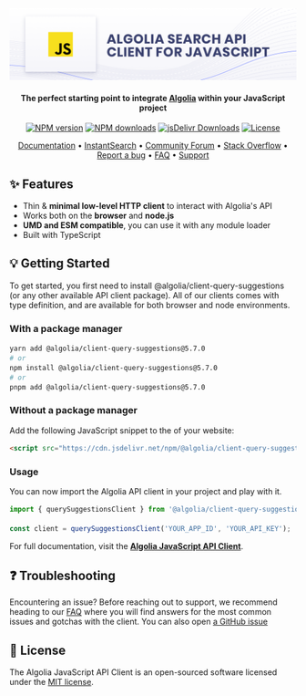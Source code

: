 <p align="center">
  <a href="https://www.algolia.com">
    <img alt="Algolia for JavaScript" src="https://raw.githubusercontent.com/algolia/algoliasearch-client-common/master/banners/javascript.png" >
  </a>

  <h4 align="center">The perfect starting point to integrate <a href="https://algolia.com" target="_blank">Algolia</a> within your JavaScript project</h4>

  <p align="center">
    <a href="https://npmjs.org/package/@algolia/client-query-suggestions"><img src="https://img.shields.io/npm/v/@algolia/client-query-suggestions.svg?style=flat-square" alt="NPM version"></img></a>
    <a href="http://npm-stat.com/charts.html?package=@algolia/client-query-suggestions"><img src="https://img.shields.io/npm/dm/@algolia/client-query-suggestions.svg?style=flat-square" alt="NPM downloads"></a>
    <a href="https://www.jsdelivr.com/package/npm/@algolia/client-query-suggestions"><img src="https://data.jsdelivr.com/v1/package/npm/@algolia/client-query-suggestions/badge" alt="jsDelivr Downloads"></img></a>
    <a href="LICENSE"><img src="https://img.shields.io/badge/license-MIT-green.svg?style=flat-square" alt="License"></a>
  </p>
</p>

<p align="center">
  <a href="https://www.algolia.com/doc/libraries/javascript/" target="_blank">Documentation</a>  •
  <a href="https://www.algolia.com/doc/guides/building-search-ui/what-is-instantsearch/js/" target="_blank">InstantSearch</a>  •
  <a href="https://discourse.algolia.com" target="_blank">Community Forum</a>  •
  <a href="http://stackoverflow.com/questions/tagged/algolia" target="_blank">Stack Overflow</a>  •
  <a href="https://github.com/algolia/algoliasearch-client-javascript/issues" target="_blank">Report a bug</a>  •
  <a href="https://www.algolia.com/doc/libraries/javascript/v5/" target="_blank">FAQ</a>  •
  <a href="https://alg.li/support" target="_blank">Support</a>
</p>

## ✨ Features

- Thin & **minimal low-level HTTP client** to interact with Algolia's API
- Works both on the **browser** and **node.js**
- **UMD and ESM compatible**, you can use it with any module loader
- Built with TypeScript

## 💡 Getting Started

To get started, you first need to install @algolia/client-query-suggestions (or any other available API client package).
All of our clients comes with type definition, and are available for both browser and node environments.

### With a package manager

```bash
yarn add @algolia/client-query-suggestions@5.7.0
# or
npm install @algolia/client-query-suggestions@5.7.0
# or
pnpm add @algolia/client-query-suggestions@5.7.0
```

### Without a package manager

Add the following JavaScript snippet to the <head> of your website:

```html
<script src="https://cdn.jsdelivr.net/npm/@algolia/client-query-suggestions@5.7.0/dist/builds/browser.umd.js"></script>
```

### Usage

You can now import the Algolia API client in your project and play with it.

```js
import { querySuggestionsClient } from '@algolia/client-query-suggestions';

const client = querySuggestionsClient('YOUR_APP_ID', 'YOUR_API_KEY');
```

For full documentation, visit the **[Algolia JavaScript API Client](https://www.algolia.com/doc/libraries/javascript/v5/methods/query-suggestions/)**.

## ❓ Troubleshooting

Encountering an issue? Before reaching out to support, we recommend heading to our [FAQ](https://www.algolia.com/doc/libraries/javascript/v5/) where you will find answers for the most common issues and gotchas with the client. You can also open [a GitHub issue](https://github.com/algolia/api-clients-automation/issues/new?assignees=&labels=&projects=&template=Bug_report.md)

## 📄 License

The Algolia JavaScript API Client is an open-sourced software licensed under the [MIT license](LICENSE).
